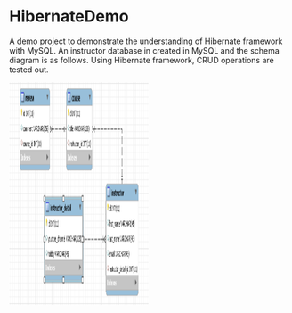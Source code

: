 # HibernateDemo
A demo project to demonstrate the understanding of Hibernate framework with MySQL.
An instructor database in created in MySQL and the schema diagram is as follows.
Using Hibernate framework, CRUD operations are tested out.

<img src="images/Schema.png" width="250" height="400"/>
